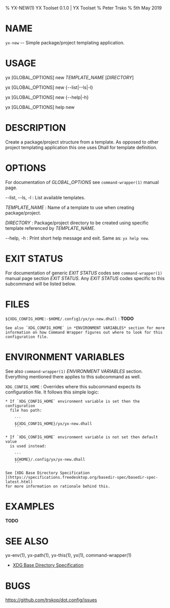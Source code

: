 % YX-NEW(1) YX Toolset 0.1.0 | YX Toolset
% Peter Trsko
% 5th May 2019


# NAME

`yx-new` -- Simple package/project templating application.


# USAGE

yx \[GLOBAL\_OPTIONS] new *TEMPLATE\_NAME* \[*DIRECTORY*]

yx \[GLOBAL\_OPTIONS] new {\--list|\--ls|-l}

yx \[GLOBAL\_OPTIONS] new {\--help|-h}

yx \[GLOBAL\_OPTIONS] help new


# DESCRIPTION

Create a package/project structure from a template.  As opposed to other
project templating application this one uses Dhall for template definition.


# OPTIONS

For documentation of *GLOBAL_OPTIONS* see `command-wrapper(1)` manual page.

\--list, \--ls, -l
:   List available templates.

*TEMPLATE\_NAME*
:   Name of a template to use when creating package/project.

*DIRECTORY*
:   Package/project directory to be created using specific template referenced
    by *TEMPLATE\_NAME*.

\--help, -h
:   Print short help message and exit.  Same as: `yx help new`.


# EXIT STATUS

For documentation of generic *EXIT STATUS* codes see `command-wrapper(1)`
manual page section *EXIT STATUS*.  Any *EXIT STATUS* codes specific to this
subcommand will be listed below.


# FILES

`${XDG_CONFIG_HOME:-$HOME/.config}/yx/yx-new.dhall`
:   **TODO**

    See also `XDG_CONFIG_HOME` in *ENVIRONMENT VARIABLES* section for more
    information on how Command Wrapper figures out where to look for this
    configuration file.


# ENVIRONMENT VARIABLES

See also `command-wrapper(1)` *ENVIRONMENT VARIABLES* section.  Everything
mentioned there applies to this subcommand as well.

`XDG_CONFIG_HOME`
:   Overrides where this subcommand expects its configuration file.  It follows
    this simple logic:

    * If `XDG_CONFIG_HOME` environment variable is set then the configuration
      file has path:

        ```
        ${XDG_CONFIG_HOME}/yx/yx-new.dhall
        ```

    * If `XDG_CONFIG_HOME` environment variable is not set then default value
      is used instead:

        ```
        ${HOME}/.config/yx/yx-new.dhall
        ```

    See [XDG Base Directory Specification
    ](https://specifications.freedesktop.org/basedir-spec/basedir-spec-latest.html)
    for more information on rationale behind this.


# EXAMPLES

**TODO**


# SEE ALSO

yx-env(1), yx-path(1), yx-this(1), yx(1), command-wrapper(1)

* [XDG Base Directory Specification
  ](https://specifications.freedesktop.org/basedir-spec/basedir-spec-latest.html)


# BUGS

<https://github.com/trskop/dot.config/issues>
